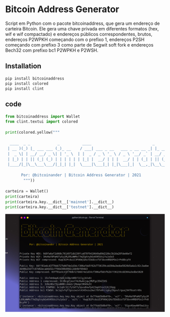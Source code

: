 # Bitcoin Address Generator
 Script em Python com o pacote bitcoinaddress, que gera um endereço de carteira Bitcoin. Ele gera uma chave privada em diferentes formatos (hex, wif e wif compactado) e endereços públicos correspondentes, brutos, endereços P2WPKH começando com o prefixo 1, endereços P2SH começando com prefixo 3 como parte de Segwit soft fork e endereços Bech32 com prefixo bc1 P2WPKH e P2WSH.

## Installation

```
pip install bitcoinaddress
pip install colored
pip install clint
```

## code 

```python
from bitcoinaddress import Wallet
from clint.textui import colored

print(colored.yellow("""

  ____  _ _            _          ____                           _             
 | __ )(_) |_ ___ ___ (_)_ __    / ___| ___ _ __   ___ _ __ __ _| |_ ___  _ __ 
 |  _ \| | __/ __/ _ \| | '_ \  | |  _ / _ \ '_ \ / _ \ '__/ _` | __/ _ \| '__|
 | |_) | | || (_| (_) | | | | | | |_| |  __/ | | |  __/ | | (_| | || (_) | |   
 |____/|_|\__\___\___/|_|_| |_|  \____|\___|_| |_|\___|_|  \__,_|\__\___/|_|   
                                                                                                                                                       
       Por: @bitcoinander | Bitcoin Address Generator | 2021
        """))

carteira = Wallet()
print(carteira)
print(carteira.key.__dict__['mainnet'].__dict__)
print(carteira.key.__dict__['testnet'].__dict__)

```
<img src="https://raw.githubusercontent.com/bitcoinander/bitcoinaddressgenerator/main/img/img.jpg">
